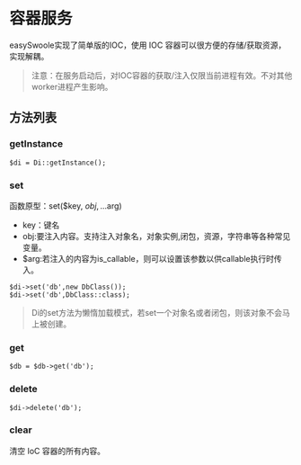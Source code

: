 # 容器服务
easySwoole实现了简单版的IOC，使用 IOC 容器可以很方便的存储/获取资源，实现解耦。
> 注意：在服务启动后，对IOC容器的获取/注入仅限当前进程有效。不对其他worker进程产生影响。

## 方法列表
### getInstance
```
$di = Di::getInstance();
```

### set
函数原型：set($key, $obj,...$arg)
- key：键名
- obj:要注入内容。支持注入对象名，对象实例,闭包，资源，字符串等各种常见变量。
- $arg:若注入的内容为is_callable，则可以设置该参数以供callable执行时传入。
```
$di->set('db',new DbClass());
$di->set('db',DbClass::class);
```

> Di的set方法为懒惰加载模式，若set一个对象名或者闭包，则该对象不会马上被创建。

### get
```
$db = $db->get('db');
```

### delete
```
$di->delete('db');
```

### clear
清空 IoC 容器的所有内容。

<script>
    var _hmt = _hmt || [];
    (function() {
        var hm = document.createElement("script");
        hm.src = "https://hm.baidu.com/hm.js?4c8d895ff3b25bddb6fa4185c8651cc3";
        var s = document.getElementsByTagName("script")[0];
        s.parentNode.insertBefore(hm, s);
    })();
</script>